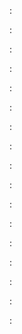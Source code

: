 :[](index.apib)

:[](overview.apib)

:[](authenticate-yourself.apib)

:[](authenticate-app.apib)

:[](products.apib)

:[](brands.apib)

:[](categories.apib)

:[](collections.apib)

:[](grids.apib)

:[](customers.apib)

:[](carts.apib)

:[](orders.apib)

:[](applications.apib)

:[](triggers.apib)

:[](procedures.apib)

:[](stores.apib)

:[](authentications.apib)
